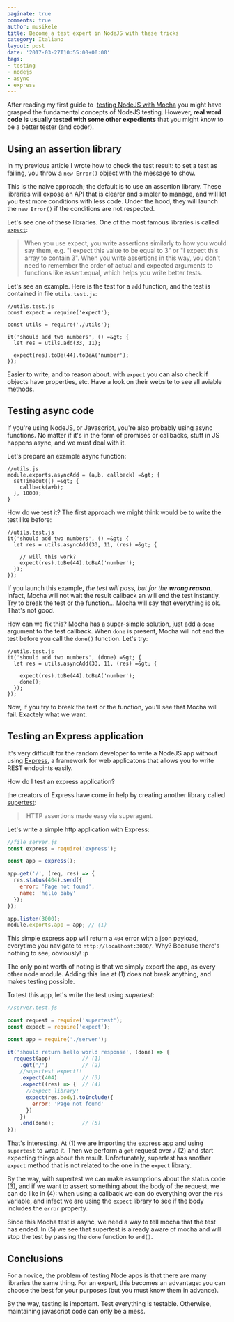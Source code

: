```yaml
---
paginate: true
comments: true
author: musikele
title: Become a test expert in NodeJS with these tricks
category: Italiano
layout: post
date: '2017-03-27T10:55:00+00:00'
tags:
- testing
- nodejs
- async
- express
---
```

After reading my first guide to 
<a href="https://michelenasti.com/2017/03/23/node-js-testing-easy-with-mocha.html">testing NodeJS with Mocha</a> you might have grasped the fundamental concepts of NodeJS testing. However, **real word code is usually tested with some other expedients** that you might know to be a better tester (and coder).

## Using an assertion library

In my previous article I wrote how to check the test result: to set a test as failing, you throw a `new Error()` object with the message to show.

This is the naive approach; the default is to use an assertion library. These libraries will expose an API that is clearer and simpler to manage, and will let you test more conditions with less code. Under the hood, they will launch the `new Error()` if the conditions are not respected.

Let's see one of these libraries. One of the most famous libraries is called 
<a href="https://github.com/mjackson/expect"><code>expect</code></a>:
<blockquote>
<p>When you use expect, you write assertions similarly to how you would say them, e.g. "I expect this value to be equal to 3" or "I expect this array to contain 3". When you write assertions in this way, you don't need to remember the order of actual and expected arguments to functions like assert.equal, which helps you write better tests.</p>
</blockquote>

Let's see an example. Here is the test for a `add` function, and the test is contained in file `utils.test.js`:

```
//utils.test.js
const expect = require('expect');

const utils = require('./utils');

it('should add two numbers', () =&gt; {
  let res = utils.add(33, 11);

  expect(res).toBe(44).toBeA('number');
});
```

Easier to write, and to reason about. with `expect` you can also check if objects have properties, etc. Have a look on their website to see all aviable methods.

## Testing async code

If you're using NodeJS, or Javascript, you're also probably using async functions. No matter if it's in the form of promises or callbacks, stuff in JS happens async, and we must deal with it.

Let's prepare an example async function:

```
//utils.js
module.exports.asyncAdd = (a,b, callback) =&gt; {
  setTimeout(() =&gt; {
    callback(a+b);
  }, 1000);
}

```

How do we test it? The first approach we might think would be to write the test like before:

```
//utils.test.js
it('should add two numbers', () =&gt; {
  let res = utils.asyncAdd(33, 11, (res) =&gt; {
  
    // will this work? 
    expect(res).toBe(44).toBeA('number'); 
  });
});

```

If you launch this example, *the test will pass, but for the **wrong reason***. Infact, Mocha will not wait the result callback an will end the test instantly. Try to break the test or the function... Mocha will say that everything is ok. That's not good.

How can we fix this? Mocha has a super-simple solution, just add a `done` argument to the test callback. When `done` is present, Mocha will not end the test before you call the `done()` function. Let's try:

```
//utils.test.js
it('should add two numbers', (done) =&gt; {
  let res = utils.asyncAdd(33, 11, (res) =&gt; {
  
    expect(res).toBe(44).toBeA('number'); 
    done();
  });
});

```

Now, if you try to break the test or the function, you'll see that Mocha will fail. Exactely what we want.

## Testing an Express application

It's very difficult for the random developer to write a NodeJS app without using [Express](https://expressjs.com/it/), a framework for web applicatons that allows you to write REST endpoints easily.

How do I test an express application?

the creators of Express have come in help by creating another library called [supertest](https://github.com/visionmedia/supertest):

> HTTP assertions made easy via superagent.

Let's write a simple http application with Express: 

```javascript
//file server.js
const express = require('express');

const app = express();

app.get('/', (req, res) => {
  res.status(404).send({
    error: 'Page not found',
    name: 'hello baby'
  });
});

app.listen(3000);
module.exports.app = app; // (1)
```

This simple express app will return a `404` error with a json payload, everytime you navigate to `http://localhost:3000/`. Why? Because there's nothing to see, obviously! :p 

The only point worth of noting is that we simply export the app, as every other node module. Adding this line at (1) does not break anything, and makes testing possible.

To test this app, let's write the test using _supertest_: 

```javascript
//server.test.js

const request = require('supertest');
const expect = require('expect');

const app = require('./server');

it('should return hello world response', (done) => {
  request(app)          // (1)
    .get('/')           // (2)
    //supertest expect!!
    .expect(404)        // (3)
    .expect((res) => {  // (4)
      //expect library! 
      expect(res.body).toInclude({
        error: 'Page not found'
      })
    })
    .end(done);         // (5)
});
```

That's interesting. At (1) we are importing the express app and using `supertest` to wrap it. Then we perform a `get` request over `/` (2) and start expecting things about the result. Unfortunately, supertest has another `expect` method that is not related to the one in the `expect` library. 

By the way, with supertest we can make assumptions about the status code (3), and if we want to assert something about the body of the request, we can do like in (4): when using a callback we can do everything over the `res` variable, and infact we are using the `expect` library to see if the body includes the `error` property. 

Since this Mocha test is async, we need a way to tell mocha that the test has ended. In (5) we see that supertest is already aware of mocha and will stop the test by passing the `done` function to `end()`. 

## Conclusions 

For a novice, the problem of testing Node apps is that there are many libraries the same thing. For an expert, this becomes an advantage: you can choose the best for your purposes (but you must know them in advance). 

By the way, testing is important. Test everything is testable. Otherwise, maintaining javascript code can only be a mess. 